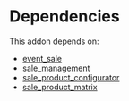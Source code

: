 # Dependencies

This addon depends on:

- [event_sale](../../odoo-bringout-oca-ocb-event_sale)
- [sale_management](../../odoo-bringout-oca-ocb-sale_management)
- [sale_product_configurator](../../odoo-bringout-oca-ocb-sale_product_configurator)
- [sale_product_matrix](../../odoo-bringout-oca-ocb-sale_product_matrix)
